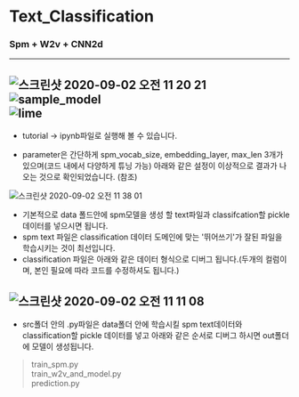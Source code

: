 # Text_Classification

### Spm + W2v + CNN2d
---
![스크린샷 2020-09-02 오전 11 20 21](https://user-images.githubusercontent.com/40457277/91924676-52a39a00-ed0e-11ea-9bb4-86138cb5f096.png)   
![sample_model](https://user-images.githubusercontent.com/40457277/91927467-8ed9f900-ed14-11ea-9bde-84738a9b039a.png)   
![lime](https://user-images.githubusercontent.com/40457277/92676961-9ecd8a80-f35d-11ea-9c30-6a184794745f.PNG)   
---
- tutorial -> ipynb파일로 실행해 볼 수 있습니다.

- parameter은 간단하게 spm_vocab_size, embedding_layer, max_len 3개가 있으며(코드 내에서 다양하게 튜닝 가능) 아래와 같은 설정이 이상적으로 결과가 나오는 것으로 확인되었습니다. (참조) 

![스크린샷 2020-09-02 오전 11 38 01](https://user-images.githubusercontent.com/40457277/91925818-c777d380-ed10-11ea-85c0-2ff4eb648bc6.png)
- 기본적으로 data 폴드안에 spm모델을 생성 할 text파일과 classifcation할 pickle 데이터를 넣으시면 됩니다.
- spm text 파일은 classification 데이터 도메인에 맞는 '뛰어쓰기'가 잘된 파일을 학습시키는 것이 최선입니다.
- classification 파일은 아래와 같은 데이터 형식으로 디버그 됩니다.(두개의 컬럼이며, 본인 필요에 따라 코드를 수정하셔도 됩니다.)

![스크린샷 2020-09-02 오전 11 11 08](https://user-images.githubusercontent.com/40457277/91924399-8631f480-ed0d-11ea-80f6-e99231354dd3.png)
---
- src폴더 안의 .py파일은 data폴더 안에 학습시킬 spm text데이터와 classification할 pickle 데이터를 넣고 아래와 같은 순서로 디버그 하시면 out폴더에 모델이 생성됩니다.

> train_spm.py   
> train_w2v_and_model.py   
> prediction.py   

